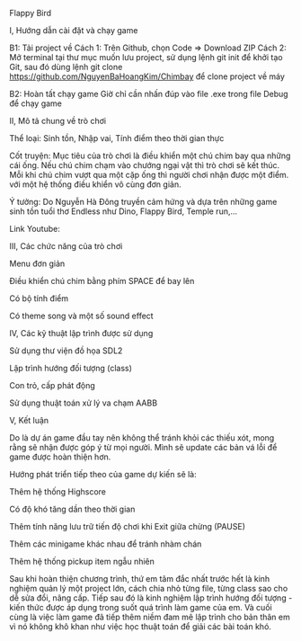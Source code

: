 Flappy Bird

I, Hướng dẫn cài đặt và chạy game

B1: Tải project về
Cách 1: Trên Github, chọn Code => Download ZIP
Cách 2: Mở terminal tại thư mục muốn lưu project, sử dụng lệnh git init để khởi tạo Git, sau đó dùng lệnh git clone https://github.com/NguyenBaHoangKim/Chimbay để clone project về máy

B2: Hoàn tất chạy game
Giờ chỉ cần nhấn đúp vào file .exe trong file Debug để chạy game

II, Mô tả chung về trò chơi

Thể loại: Sinh tồn, Nhập vai, Tính điểm theo thời gian thực

Cốt truyện: Mục tiêu của trò chơi là điều khiển một chú chim bay qua những cái ống. Nếu chú chim chạm vào chướng ngại vật thì trò chơi sẽ kết thúc. Mỗi khi chú chim vượt qua một cặp ống thì người chơi nhận được một điểm. với một hệ thống điều khiển vô cùng đơn giản.

Ý tưởng: Do Nguyễn Hà Đông truyền cảm hứng và dựa trên những game sinh tồn tuổi thơ Endless như Dino, Flappy Bird, Temple run,...

Link Youtube: 

III, Các chức năng của trò chơi

Menu đơn giản

Điều khiển chú chim bằng phím SPACE để bay lên

Có bộ tính điểm

Có theme song và một số sound effect

IV, Các kỹ thuật lập trình được sử dụng

Sử dụng thư viện đồ họa SDL2

Lập trình hướng đối tượng (class)

Con trỏ, cấp phát động

Sử dụng thuật toán xử lý va chạm AABB 

V, Kết luận

Do là dự án game đầu tay nên không thể tránh khỏi các thiếu xót, mong rằng sẽ nhận được góp ý từ mọi người. Mình sẽ update các bản vá lỗi để game được hoàn thiện hơn.

Hướng phát triển tiếp theo của game dự kiến sẽ là:

Thêm hệ thống Highscore

Có độ khó tăng dần theo thời gian

Thêm tính năng lưu trữ tiến độ chơi khi Exit giữa chừng (PAUSE)

Thêm các minigame khác nhau để tránh nhàm chán

Thêm hệ thống pickup item ngẫu nhiên 

Sau khi hoàn thiện chương trình, thứ em tâm đắc nhất trước hết là kinh nghiệm quản lý một project lớn, cách chia nhỏ từng file, từng class sao cho dễ sửa đổi, nâng cấp. Tiếp sau đó là kinh nghiệm lập trình hướng đối tượng - kiến thức được áp dụng trong suốt quá trình làm game của em. Và cuối cùng là việc làm game đã tiếp thêm niềm đam mê lập trình cho bản thân em vì nó không khô khan như việc học thuật toán để giải các bài toán khó.
